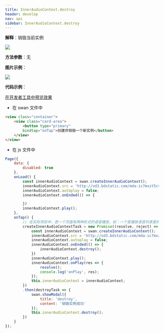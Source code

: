 ```yaml
---
title: InnerAudioContext.destroy
header: develop
nav: api
sidebar: InnerAudioContext.destroy
---
```


**解释**：销毁当前实例 

<img src="https://b.bdstatic.com/miniapp/assets/images/doc_demo/fragment_InnerAudioContextDestroy.png"  class="demo-qrcode-image" />

**方法参数**：无

**图片示例**：

<div class="m-doc-custom-examples">
    <div class="m-doc-custom-examples-correct">
        <img src="https://b.bdstatic.com/miniapp/image/InnerAudioContextDestroy.gif">
    </div>
    <div class="m-doc-custom-examples-correct">
        <img src=" ">
    </div>
    <div class="m-doc-custom-examples-correct">
        <img src=" ">
    </div>     
</div>

**代码示例**：

<a href="swanide://fragment/504c1063ac766751147918582186edc51574733738550" title="在开发者工具中预览效果" target="_self">在开发者工具中预览效果</a>

* 在 swan 文件中

```html
<view class="container">
    <view class="card-area">
        <button type="primary" 
        bindtap="onTap">创建并销毁一个新实例</button>
    </view>
</view>
```

* 在 js 文件中

```javascript
Page({
    data: {
        disabled: true
    },
    onLoad() {
        const innerAudioContext = swan.createInnerAudioContext();
        innerAudioContext.src = 'http://vd3.bdstatic.com/mda-ic7mxzt5cvz6f4y5/mda-ic7mxzt5cvz6f4y5.mp3';
        innerAudioContext.autoplay = false;
        innerAudioContext.onEnded(() => {

        })
        innerAudioContext.play();
    },
    onTap() {
        // 在实际项目中，若一个页面有两种形式的语音播放，如：一个是播放语音列表里的语音，一个是预听待提交的语音。这两种的onPlay和onEnd回调内部执行的不一样，不可能在onLoad里面用同一个回调,所以需要创建两个innerAudioContext实例对象时，可在当前音频播放结束的onEnd的回调事件里面和音频播放错误onError回调事件里，调用destory方法销毁该实例。
        createInnerAudioContextTask = new Promise((resolve, reject) => {
            const innerAudioContext = swan.createInnerAudioContext();
            innerAudioContext.src = 'http://vd3.bdstatic.com/mda-ic7mxzt5cvz6f4y5/mda-ic7mxzt5cvz6f4y5.mp3';
            innerAudioContext.autoplay = false;
            innerAudioContext.onEnded(() => {
                innerAudioContext.destroy();
            })
            innerAudioContext.play();
            innerAudioContext.onPlay(res => {
                resolve();
                console.log('onPlay', res);
            });
            this.innerAudioContext = innerAudioContext;
        })
        .then(destroyTask => {
            swan.showModal({
                title: 'destroy',
                content: '销毁实例成功'
            });
            this.innerAudioContext.destroy();
        })
    }
});
```